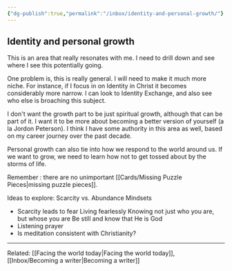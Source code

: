 ```yaml
---
{"dg-publish":true,"permalink":"/inbox/identity-and-personal-growth/"}
---
```


## Identity and personal growth

This is an area that really resonates with me. I need to drill down and see where I see this potentially going.

One problem is, this is really general. I will need to make it much more niche. For instance, if I focus in on Identity in Christ it becomes considerably more narrow. I can look to Identity Exchange, and also see who else is broaching this subject.

I don't want the growth part to be just spiritual growth, although that can be part of it. I want it to be more about becoming a better version of yourself (a la Jordon Peterson). I think I have some authority in this area as well, based on my career journey over the past decade.

Personal growth can also tie into how we respond to the world around us. If we want to grow, we need to learn how not to get tossed about by the storms of life.

Remember : there are no unimportant [[Cards/Missing Puzzle Pieces\|missing puzzle pieces]].

Ideas to explore:
Scarcity vs. Abundance Mindsets
- Scarcity leads to fear
Living fearlessly
Knowing not just who you are, but whose you are
Be still and know that He is God
- Listening prayer
- Is meditation consistent with Christianity?


---
Related:  [[Facing the world today\|Facing the world today]], [[Inbox/Becoming a writer\|Becoming a writer]]
